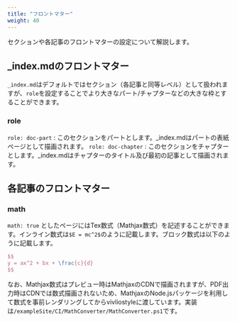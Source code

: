 ```yaml
---
title: "フロントマター"
weight: 40
---
```


セクションや各記事のフロントマターの設定について解説します。

## _index.mdのフロントマター

`_index.md`はデフォルトではセクション（各記事と同等レベル）として扱われますが、`role`を設定することでより大きなパート/チャプターなどの大きな枠とすることができます。

### role

`role: doc-part` : このセクションをパートとします。_index.mdはパートの表紙ページとして描画されます。
`role: doc-chapter` : このセクションをチャプターとします。_index.mdはチャプターのタイトル及び最初の記事として描画されます。

## 各記事のフロントマター

### math

`math: true` としたページにはTex数式（Mathjax数式）を記述することができます。インライン数式は`$E = mc^2$`のように記載します。ブロック数式は以下のように記載します。

```tex
$$
y = ax^2 + bx + \frac{c}{d}
$$
```

なお、Mathjax数式はプレビュー時はMathjaxのCDNで描画されますが、PDF出力時はCDNでは数式描画されないため、MathjaxのNode.jsパッケージを利用して数式を事前レンダリングしてからvivliostyleに渡しています。実装は`/exampleSite/CI/MathConverter/MathConverter.ps1`です。